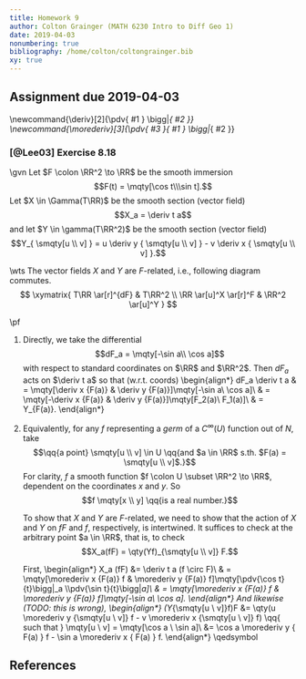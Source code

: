 ```yaml
---
title: Homework 9
author: Colton Grainger (MATH 6230 Intro to Diff Geo 1)
date: 2019-04-03
nonumbering: true
bibliography: /home/colton/coltongrainger.bib
xy: true
---
```


## Assignment due 2019-04-03

\newcommand{\deriv}[2]{\pdv{ #1 } \bigg|_{ #2 }}
\newcommand{\morederiv}[3]{\pdv{ #3 }{ #1 } \bigg|_{ #2 }}

### [@Lee03] Exercise 8.18

\gvn Let $F \colon \RR^2 \to \RR$ be the smooth immersion 
$$F(t) = \mqty[\cos t\\\sin t].$$ 
Let $X \in \Gamma(T\RR)$ be the smooth section (vector field) 
$$X_a  = \deriv t a$$
and let $Y \in \gamma(T\RR^2)$ be the smooth section (vector field)
$$Y_{ \smqty[u \\ v] } = u \deriv y { \smqty[u \\ v] } - v \deriv x { \smqty[u \\ v] }.$$

\wts The vector fields $X$ and $Y$ are $F$-related, i.e., following diagram commutes.
$$
\xymatrix{
    T\RR \ar[r]^{dF} & T\RR^2 \\
    \RR \ar[u]^X \ar[r]^F & \RR^2 \ar[u]^Y
}
$$

\pf

1.  Directly, we take the differential $$dF_a = \mqty[-\sin a\\ \cos a]$$ with respect to standard coordinates on $\RR$ and $\RR^2$. Then $dF_a$ acts on $\deriv t a$ so that (w.r.t. coords)
\begin{align*}
dF_a \deriv t a 
    & = \mqty[\deriv x {F(a)} & \deriv y {F(a)}]\mqty[-\sin a\\ \cos a]\\
    & = \mqty[-\deriv x {F(a)} & \deriv y {F(a)}]\mqty[F_2(a)\\ F_1(a)]\\
    & = Y_{F(a)}.
\end{align*}

2.  Equivalently, for any $f$ representing a *germ* of a $C^\infty(U)$ function out of $N$, take
$$\qq{a point} \smqty[u \\ v] \in U \qq{and $a \in \RR$ s.th. $F(a) = \smqty[u \\ v]$.}$$
    For clarity, $f$ a smooth function $f \colon U \subset \RR^2 \to \RR$, dependent on the coordinates $x$ and $y$. So $$f \mqty[x \\ y] \qq{is a real number.}$$

    To show that $X$ and $Y$ are $F$-related, we need to show that the action of $X$ and $Y$ on $fF$ and $f$, respectively, is intertwined. It suffices to check at the arbitrary point $a \in \RR$, that is, to check $$X_a(fF) = \qty(Yf)_{\smqty[u \\ v]} F.$$

    First,
\begin{align*}
    X_a (fF) 
    &= \deriv t a (f \circ F)\\
    & = \mqty[\morederiv x {F(a)} f & \morederiv y {F(a)} f]\mqty[\pdv{\cos t}{t}\bigg|_a \\\pdv{\sin t}{t}\bigg|_a]\\
    & = \mqty[\morederiv x {F(a)} f & \morederiv y {F(a)} f]\mqty[-\sin a\\ \cos a].
\end{align*}
    And likewise (TODO: this is wrong),
\begin{align*}
(Y_{\smqty[u \\ v]}f)F 
    &= \qty(u \morederiv y {\smqty[u \\ v]} f - v \morederiv x {\smqty[u \\ v]} f) \qq{ such that } \mqty[u \\ v] = \mqty[\cos a \\ \sin a]\\
    &= \cos a \morederiv y { F(a) } f - \sin a \morederiv x { F(a) } f.
\end{align*}
\qedsymbol

## References


